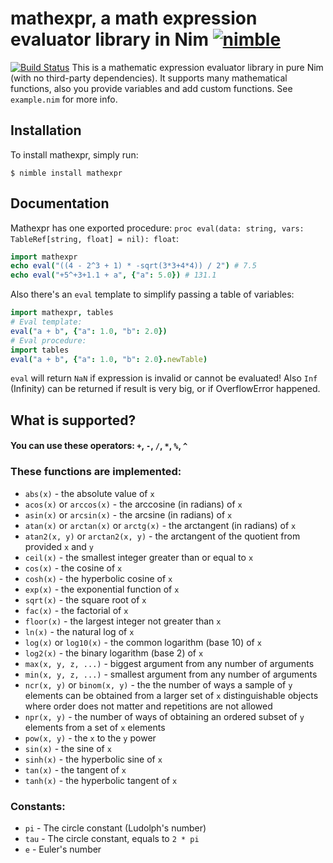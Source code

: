 # mathexpr, a math expression evaluator library in Nim [![nimble](https://raw.githubusercontent.com/yglukhov/nimble-tag/master/nimble_js.png)](https://github.com/yglukhov/nimble-tag)
[![Build Status](https://travis-ci.org/Yardanico/nim-mathexpr.svg?branch=master)](https://travis-ci.org/Yardanico/nim-mathexpr)
This is a mathematic expression evaluator library in pure Nim (with no third-party dependencies). 
It supports many mathematical functions, also you provide variables and add custom functions.
See `example.nim` for more info.

## Installation
To install mathexpr, simply run:
```
$ nimble install mathexpr
```

## Documentation
Mathexpr has one exported procedure: `proc eval(data: string, vars: TableRef[string, float] = nil): float`:

```nim
import mathexpr
echo eval("((4 - 2^3 + 1) * -sqrt(3*3+4*4)) / 2") # 7.5
echo eval("+5^+3+1.1 + a", {"a": 5.0}) # 131.1
```

Also there's an `eval` template to simplify passing a table of variables:

```nim
import mathexpr, tables
# Eval template:
eval("a + b", {"a": 1.0, "b": 2.0})
# Eval procedure:
import tables
eval("a + b", {"a": 1.0, "b": 2.0}.newTable)
```

`eval` will return `NaN` if expression is invalid or cannot be evaluated!
Also `Inf` (Infinity) can be returned if result is very big, or if OverflowError happened.

## What is supported?
#### You can use these operators: `+`, `-`, `/`, `*`, `%`, `^`
### These functions are implemented:
- `abs(x)` - the absolute value of `x`
- `acos(x)` or `arccos(x)` - the arccosine (in radians) of `x`
- `asin(x)` or `arcsin(x)` - the arcsine (in radians) of `x`
- `atan(x)` or `arctan(x)` or `arctg(x)` - the arctangent (in radians) of `x`
- `atan2(x, y)` or `arctan2(x, y)` - the arctangent of the quotient from provided `x` and `y`
- `ceil(x)` - the smallest integer greater than or equal to `x`
- `cos(x)` - the cosine of `x`
- `cosh(x)` - the hyperbolic cosine of `x`
- `exp(x)` - the exponential function of `x`
- `sqrt(x)` - the square root of `x`
- `fac(x)` - the factorial of `x`
- `floor(x)` - the largest integer not greater than `x`
- `ln(x)` - the natural log of `x`
- `log(x)` or `log10(x)` - the common logarithm (base 10) of `x`
- `log2(x)` - the binary logarithm (base 2) of `x`
- `max(x, y, z, ...)` - biggest argument from any number of arguments
- `min(x, y, z, ...)` - smallest argument from any number of arguments
- `ncr(x, y)` or `binom(x, y)` - the the number of ways a sample of `y` elements can be obtained from a larger set of `x` distinguishable objects where order does not matter and repetitions are not allowed
- `npr(x, y)` - the number of ways of obtaining an ordered subset of `y` elements from a set of `x` elements
- `pow(x, y)` - the `x` to the `y` power
- `sin(x)` - the sine of `x`
- `sinh(x)` - the hyperbolic sine of `x`
- `tan(x)` - the tangent of `x`
- `tanh(x)` - the hyperbolic tangent of `x`
### Constants:
- `pi` - The circle constant (Ludolph's number)
- `tau` - The circle constant, equals to `2 * pi`
- `e` - Euler's number